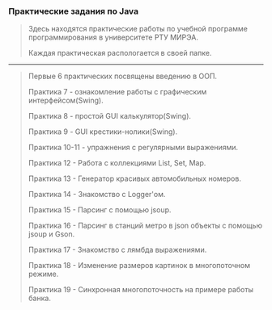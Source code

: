 ### Практические задания по Java

>Здесь находятся практические работы по учебной программе программирования в университете РТУ МИРЭА. 
>
>Каждая практическая распологается в своей папке.                                                                                                                   
***
>Первые 6 практических посвящены введению в ООП.
>
>Практика 7 - ознакомление работы с графическим интерфейсом(Swing).
>
>Практика 8 - простой GUI калькулятор(Swing).
>
>Практика 9 - GUI крестики-нолики(Swing).
>
>Практика 10-11 - упражнения с регулярными выражениями.
>
>Практика 12 - Работа с коллекциями List, Set, Map.
>
>Практика 13 - Генератор красивых автомобильных номеров.
>
>Практика 14 - Знакомство с Logger'ом.
>
>Практика 15 - Парсинг с помощью jsoup.
>
>Практика 16 - Парсинг в станций метро в json объекты с помощью jsoup и Gson.
>
>Практика 17 - Знакомство с лямбда выражениями.
>
>Практика 18 - Изменение размеров картинок в многопоточном режиме.
>
>Практика 19 - Синхронная многопоточность на примере работы банка.
